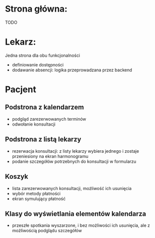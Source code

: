 # Strona główna:
TODO

# Lekarz:
Jedna strona dla obu funkcjonalności

- definiowanie dostępności
- dodawanie absencji: logika przeprowadzana przez backend

# Pacjent
## Podstrona z kalendarzem
- podgląd zarezerwowanych terminów
- odwołanie konsultacji

## Podstrona z listą lekarzy
- rezerwacja konsultacji: z listy lekarzy wybiera jednego i zostaje przeniesiony na ekran harmonogramu
- podanie szczegółów potrzebnych do konsultacji w formularzu

## Koszyk
- lista zarezerwowanych konsultacji, możliwość ich usunięcia
- wybór metody płatności
- ekran symulujący płatność

## Klasy do wyświetlania elementów kalendarza
- przeszłe spotkania wyszarzone, i bez możliwości ich usunięcia, ale z możliwością podglądu szczegółów
